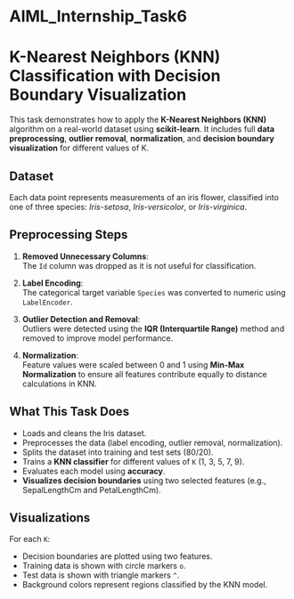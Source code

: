 # AIML_Internship_Task6
# K-Nearest Neighbors (KNN) Classification with Decision Boundary Visualization

This task demonstrates how to apply the **K-Nearest Neighbors (KNN)** algorithm on a real-world dataset using **scikit-learn**. It includes full **data preprocessing**, **outlier removal**, **normalization**, and **decision boundary visualization** for different values of K.

## Dataset

Each data point represents measurements of an iris flower, classified into one of three species: *Iris-setosa*, *Iris-versicolor*, or *Iris-virginica*.

## Preprocessing Steps

1. **Removed Unnecessary Columns**:  
   The `Id` column was dropped as it is not useful for classification.

2. **Label Encoding**:  
   The categorical target variable `Species` was converted to numeric using `LabelEncoder`.

3. **Outlier Detection and Removal**:  
   Outliers were detected using the **IQR (Interquartile Range)** method and removed to improve model performance.

4. **Normalization**:  
   Feature values were scaled between 0 and 1 using **Min-Max Normalization** to ensure all features contribute equally to distance calculations in KNN.

## What This Task Does

- Loads and cleans the Iris dataset.
- Preprocesses the data (label encoding, outlier removal, normalization).
- Splits the dataset into training and test sets (80/20).
- Trains a **KNN classifier** for different values of `K` (1, 3, 5, 7, 9).
- Evaluates each model using **accuracy**.
- **Visualizes decision boundaries** using two selected features (e.g., SepalLengthCm and PetalLengthCm).

## Visualizations

For each `K`:
- Decision boundaries are plotted using two features.
- Training data is shown with circle markers `o`.
- Test data is shown with triangle markers `^`.
- Background colors represent regions classified by the KNN model.
